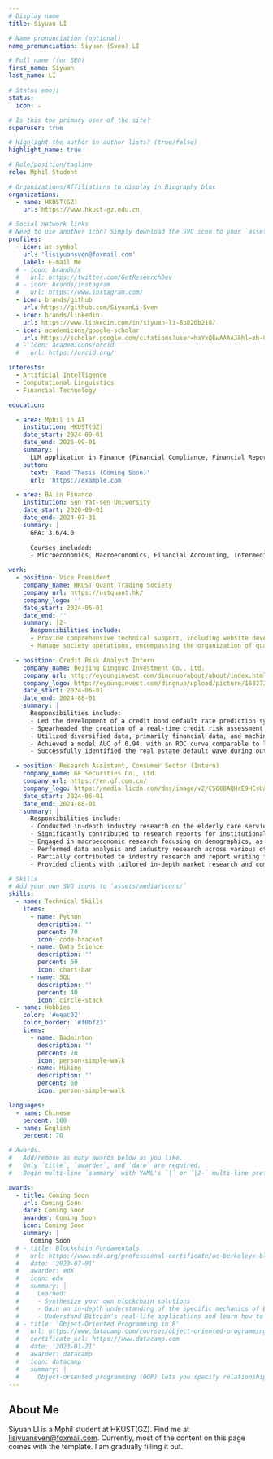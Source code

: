 ```yaml
---
# Display name
title: Siyuan LI

# Name pronunciation (optional)
name_pronunciation: Siyuan (Sven) LI

# Full name (for SEO)
first_name: Siyuan
last_name: LI

# Status emoji
status:
  icon: ☕️

# Is this the primary user of the site?
superuser: true

# Highlight the author in author lists? (true/false)
highlight_name: true

# Role/position/tagline
role: Mphil Student

# Organizations/Affiliations to display in Biography blox
organizations:
  - name: HKUST(GZ)
    url: https://www.hkust-gz.edu.cn

# Social network links
# Need to use another icon? Simply download the SVG icon to your `assets/media/icons/` folder.
profiles:
  - icon: at-symbol
    url: 'lisiyuansven@foxmail.com'
    label: E-mail Me
  # - icon: brands/x
  #   url: https://twitter.com/GetResearchDev
  # - icon: brands/instagram
  #   url: https://www.instagram.com/
  - icon: brands/github
    url: https://github.com/SiyuanLi-Sven
  - icon: brands/linkedin
    url: https://www.linkedin.com/in/siyuan-li-8b820b218/
  - icon: academicons/google-scholar
    url: https://scholar.google.com/citations?user=haYxQEwAAAAJ&hl=zh-CN
  # - icon: academicons/orcid
  #   url: https://orcid.org/

interests:
  - Artificial Intelligence
  - Computational Linguistics
  - Financial Technology

education:

  - area: Mphil in AI
    institution: HKUST(GZ)
    date_start: 2024-09-01
    date_end: 2026-09-01
    summary: |
      LLM application in Finance (Financial Compliance, Financial Report Generation, ...). 
    button:
      text: 'Read Thesis (Coming Soon)'
      url: 'https://example.com'

  - area: BA in Finance
    institution: Sun Yat-sen University
    date_start: 2020-09-01
    date_end: 2024-07-31
    summary: |
      GPA: 3.6/4.0
      
      Courses included:
      - Microeconomics, Macroeconomics, Financial Accounting, Intermediate Financial Accounting, Econometrics, Corporate Finance...

work:
  - position: Vice President
    company_name: HKUST Quant Trading Society
    company_url: https://ustquant.hk/
    company_logo: ''
    date_start: 2024-06-01
    date_end: ''
    summary: |2-
      Responsibilities include:
      - Provide comprehensive technical support, including website development and maintenance, and email system administration.
      - Manage society operations, encompassing the organization of quantitative trading competitions, meeting coordination, and oversight of publicity and promotional activities.

  - position: Credit Risk Analyst Intern
    company_name: Beijing Dingnuo Investment Co., Ltd.
    company_url: http://eyounginvest.com/dingnuo/about/about/index.html
    company_logo: http://eyounginvest.com/dingnuo/upload/picture/1632724944216-logo1.png
    date_start: 2024-06-01
    date_end: 2024-08-01
    summary: |
      Responsibilities include:
      - Led the development of a credit bond default rate prediction system.
      - Spearheaded the creation of a real-time credit risk assessment system using Python and SQL. 
      - Utilized diversified data, primarily financial data, and machine learning models (e.g., XGBoost) to generate interpretable predictions for credit bond default probabilities.
      - Achieved a model AUC of 0.94, with an ROC curve comparable to leading global rating agencies.
      - Successfully identified the real estate default wave during out-of-sample backtesting.

  - position: Research Assistant, Consumer Sector (Intern)
    company_name: GF Securities Co., Ltd.
    company_url: https://en.gf.com.cn/
    company_logo: https://media.licdn.com/dms/image/v2/C560BAQHrE9HCsUaYRQ/company-logo_200_200/company-logo_200_200/0/1638679395736/_logo?e=1754524800&v=beta&t=8IelipvmwdQtxfzae9mJOIB8bhFbubnWQb6gZ7rqT9s
    date_start: 2024-06-01
    date_end: 2024-08-01
    summary: |
      Responsibilities include:
      - Conducted in-depth industry research on the elderly care services sector.
      - Significantly contributed to research reports for institutional clients and for internal publication within the GF Securities Research Department.
      - Engaged in macroeconomic research focusing on demographics, as well as analysis of discretionary and non-discretionary consumer trends.
      - Performed data analysis and industry research across various other sectors.
      - Partially contributed to industry research and report writing for the home furnishing and broader healthcare sectors.
      - Provided clients with tailored in-depth market research and competitor analysis reports.

# Skills
# Add your own SVG icons to `assets/media/icons/`
skills:
  - name: Technical Skills
    items:
      - name: Python
        description: ''
        percent: 70
        icon: code-bracket
      - name: Data Science
        description: ''
        percent: 60
        icon: chart-bar
      - name: SQL
        description: ''
        percent: 40
        icon: circle-stack
  - name: Hobbies
    color: '#eeac02'
    color_border: '#f0bf23'
    items:
      - name: Badminton
        description: ''
        percent: 70
        icon: person-simple-walk
      - name: Hiking
        description: ''
        percent: 60
        icon: person-simple-walk

languages:
  - name: Chinese
    percent: 100
  - name: English
    percent: 70

# Awards.
#   Add/remove as many awards below as you like.
#   Only `title`, `awarder`, and `date` are required.
#   Begin multi-line `summary` with YAML's `|` or `|2-` multi-line prefix and indent 2 spaces below.

awards:
  - title: Coming Soon
    url: Coming Soon
    date: Coming Soon
    awarder: Coming Soon
    icon: Coming Soon
    summary: |
      Coming Soon
  # - title: Blockchain Fundamentals
  #   url: https://www.edx.org/professional-certificate/uc-berkeleyx-blockchain-fundamentals
  #   date: '2023-07-01'
  #   awarder: edX
  #   icon: edx
  #   summary: |
  #     Learned:
  #     - Synthesize your own blockchain solutions
  #     - Gain an in-depth understanding of the specific mechanics of Bitcoin
  #     - Understand Bitcoin's real-life applications and learn how to attack and destroy Bitcoin, Ethereum, smart contracts and Dapps, and alternatives to Bitcoin's Proof-of-Work consensus algorithm
  # - title: 'Object-Oriented Programming in R'
  #   url: https://www.datacamp.com/courses/object-oriented-programming-with-s3-and-r6-in-r
  #   certificate_url: https://www.datacamp.com
  #   date: '2023-01-21'
  #   awarder: datacamp
  #   icon: datacamp
  #   summary: |
  #     Object-oriented programming (OOP) lets you specify relationships between functions and the objects that they can act on, helping you manage complexity in your code. This is an intermediate level course, providing an introduction to OOP, using the S3 and R6 systems. S3 is a great day-to-day R programming tool that simplifies some of the functions that you write. R6 is especially useful for industry-specific analyses, working with web APIs, and building GUIs.
---
```


## About Me

Siyuan LI is a Mphil student at HKUST(GZ). Find me at lisiyuansven@foxmail.com. Currently, most of the content on this page comes with the template. I am gradually filling it out.